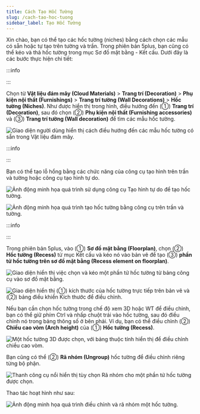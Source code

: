 ```yaml
---
title: Cách Tạo Hốc Tường
slug: /cach-tao-hoc-tuong
sidebar_label: Tạo Hốc Tường
---
```


Xin chào, bạn có thể tạo các hốc tường (niches) bằng cách chọn các mẫu có sẵn hoặc tự tạo trên tường và trần. Trong phiên bản 5plus, bạn cũng có thể kéo và thả hốc tường trong mục Sơ đồ mặt bằng - Kết cấu. Dưới đây là các bước thực hiện chi tiết:

:::info

:::

Chọn từ **Vật liệu đám mây (Cloud Materials)** > **Trang trí (Decoration)** > **Phụ kiện nội thất (Furnishings)** > **Trang trí tường (Wall Decorations)** > **Hốc tường (Niches)**. Như được hiển thị trong hình, điều hướng đến (①) **Trang trí (Decoration)**, sau đó chọn (②) **Phụ kiện nội thất (Furnishing accessories)** và (③) **Trang trí tường (Wall decoration)** để tìm các mẫu hốc tường.

![Giao diện người dùng hiển thị cách điều hướng đến các mẫu hốc tường có sẵn trong Vật liệu đám mây.](https://storage.googleapis.com/jegavn_kb/images/461bc8da-839f-449d-8045-8ab0088fd8a2.png)

:::info

:::

Bạn có thể tạo lỗ hổng bằng các chức năng của công cụ tạo hình trên trần và tường hoặc công cụ tạo hình tự do.

![Ảnh động minh họa quá trình sử dụng công cụ Tạo hình tự do để tạo hốc tường.](https://storage.googleapis.com/jegavn_kb/images/d7b9d222-2531-457d-8930-bfa0c82fba1e.gif)

![Ảnh động minh họa quá trình tạo hốc tường bằng công cụ trên trần và tường.](https://storage.googleapis.com/jegavn_kb/images/2dcde4e9-d71b-4371-916e-175e02606de0.gif)

:::info

:::

Trong phiên bản 5plus, vào (①) **Sơ đồ mặt bằng (Floorplan)**, chọn (②) **Hốc tường (Recess)** từ mục Kết cấu và kéo nó vào bản vẽ để tạo (③) **phần tử hốc tường trên sơ đồ mặt bằng (Recess element on floorplan)**.

![Giao diện hiển thị việc chọn và kéo một phần tử hốc tường từ bảng công cụ vào sơ đồ mặt bằng.](https://storage.googleapis.com/jegavn_kb/images/ae918dd8-bb8e-49d7-88cd-4d01f53afa35.png)

![Giao diện hiển thị (①) kích thước của hốc tường trực tiếp trên bản vẽ và (②) bảng điều khiển Kích thước để điều chỉnh.](https://storage.googleapis.com/jegavn_kb/images/733d01c3-7705-4b97-92c9-815d1c0c4124.png)

Nếu bạn cần chọn hốc tường trong chế độ xem 3D hoặc WT để điều chỉnh, bạn có thể giữ phím Ctrl và nhấp chuột trái vào hốc tường, sau đó điều chỉnh nó trong bảng thông số ở bên phải. Ví dụ, bạn có thể điều chỉnh (②) **Chiều cao vòm (Arch height)** của (①) **Hốc tường (Recess)**.

![Một hốc tường 3D được chọn, với bảng thuộc tính hiển thị để điều chỉnh chiều cao vòm.](https://storage.googleapis.com/jegavn_kb/images/de8dc95c-6b05-4bbd-a764-18e601e06d4a.png)

Bạn cũng có thể (②) **Rã nhóm (Ungroup)** hốc tường để điều chỉnh riêng từng bộ phận.

![Thanh công cụ nổi hiển thị tùy chọn Rã nhóm cho một phần tử hốc tường được chọn.](https://storage.googleapis.com/jegavn_kb/images/deea6a02-b2c4-4046-9ae2-87530ef2a79f.png)

Thao tác hoạt hình như sau:

![Ảnh động minh họa quá trình điều chỉnh và rã nhóm một hốc tường.](https://storage.googleapis.com/jegavn_kb/images/5872314b-0d3f-490f-9d4e-2ed654608bec.gif)